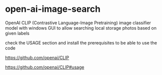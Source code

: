 # open-ai-image-search

OpenAI CLIP (Contrastive Language-Image Pretraining) image classifier model with windows GUI to allow searching local storage photos based on given labels
 
check the USAGE section and install the prerequisites to be able to use the code

https://github.com/openai/CLIP

https://github.com/openai/CLIP#usage
